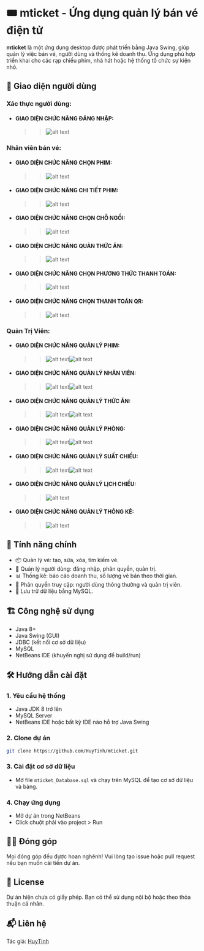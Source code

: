 # 🎟️ mticket - Ứng dụng quản lý bán vé điện tử

**mticket** là một ứng dụng desktop được phát triển bằng Java Swing, giúp quản lý việc bán vé, người dùng và thống kê doanh thu. Ứng dụng phù hợp triển khai cho các rạp chiếu phim, nhà hát hoặc hệ thống tổ chức sự kiện nhỏ.

## 📸 Giao diện người dùng

### Xác thực người dùng:

- #### GIAO DIỆN CHỨC NĂNG ĐĂNG NHẬP:
  > > ![alt text](./src/mticket/image/image.png)

### Nhân viên bán vé:

- #### GIAO DIỆN CHỨC NĂNG CHỌN PHIM:
  > > ![alt text](./src/mticket/image/image-1.png)
- #### GIAO DIỆN CHỨC NĂNG CHI TIẾT PHIM:
  > > ![alt text](./src/mticket/image/image-2.png)
- #### GIAO DIỆN CHỨC NĂNG CHỌN CHỖ NGỒI:
  > > ![alt text](./src/mticket/image/image-3.png)
- #### GIAO DIỆN CHỨC NĂNG QUẢN THỨC ĂN:
  > > ![alt text](./src/mticket/image/image-5.png)
- #### GIAO DIỆN CHỨC NĂNG CHỌN PHƯƠNG THỨC THANH TOÁN:
  > > ![alt text](./src/mticket/image/image-4.png)
- #### GIAO DIỆN CHỨC NĂNG CHỌN THANH TOÁN QR:
  > > ![alt text](./src/mticket/image/image-6.png)

### Quản Trị Viên:

- #### GIAO DIỆN CHỨC NĂNG QUẢN LÝ PHIM:
  > > ![alt text](./src/mticket/image/image-7.png)![alt text](./src/mticket/image/image-8.png)
- #### GIAO DIỆN CHỨC NĂNG QUẢN LÝ NHÂN VIÊN:
  > > ![alt text](./src/mticket/image/image-9.png)![alt text](./src/mticket/image/image-10.png)
- #### GIAO DIỆN CHỨC NĂNG QUẢN LÝ THỨC ĂN:
  > > ![alt text](./src/mticket/image/image-11.png)![alt text](./src/mticket/image/image-12.png)
- #### GIAO DIỆN CHỨC NĂNG QUẢN LÝ PHÒNG:
  > > ![alt text](./src/mticket/image/image-13.png)![alt text](./src/mticket/image/image-14.png)
- #### GIAO DIỆN CHỨC NĂNG QUẢN LÝ SUẤT CHIẾU:
  > > ![alt text](./src/mticket/image/image-15.png)![alt text](./src/mticket/image/image-16.png)
- #### GIAO DIỆN CHỨC NĂNG QUẢN LÝ LỊCH CHIẾU:
  > > ![alt text](./src/mticket/image/image-17.png)
- #### GIAO DIỆN CHỨC NĂNG QUẢN LÝ THÔNG KÊ:
  > > ![alt text](./src/mticket/image/image-18.png)

## 🚀 Tính năng chính

- 📦 Quản lý vé: tạo, sửa, xóa, tìm kiếm vé.
- 👥 Quản lý người dùng: đăng nhập, phân quyền, quản trị.
- 📊 Thống kê: báo cáo doanh thu, số lượng vé bán theo thời gian.
- 🔐 Phân quyền truy cập: người dùng thông thường và quản trị viên.
- 💾 Lưu trữ dữ liệu bằng MySQL.

## 🏗️ Công nghệ sử dụng

- Java 8+
- Java Swing (GUI)
- JDBC (kết nối cơ sở dữ liệu)
- MySQL
- NetBeans IDE (khuyến nghị sử dụng để build/run)

## 🛠️ Hướng dẫn cài đặt

### 1. Yêu cầu hệ thống

- Java JDK 8 trở lên
- MySQL Server
- NetBeans IDE hoặc bất kỳ IDE nào hỗ trợ Java Swing

### 2. Clone dự án

```bash
git clone https://github.com/HuyTinh/mticket.git
```

### 3. Cài đặt cơ sở dữ liệu

- Mở file `mticket_Database.sql` và chạy trên MySQL để tạo cơ sở dữ liệu và bảng.

### 4. Chạy ứng dụng

- Mở dự án trong NetBeans
- Click chuột phải vào project > Run

## 🧑‍💻 Đóng góp

Mọi đóng góp đều được hoan nghênh! Vui lòng tạo issue hoặc pull request nếu bạn muốn cải tiến dự án.

## 📄 License

Dự án hiện chưa có giấy phép. Bạn có thể sử dụng nội bộ hoặc theo thỏa thuận cá nhân.

## 📬 Liên hệ

Tác giả: [HuyTinh](https://github.com/HuyTinh)
